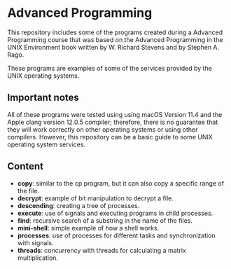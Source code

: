 
# Advanced Programming

This repository includes some of the programs created
during a Advanced Programming course that was based on
the Advanced Programming in the UNIX Environment book written
by W. Richard Stevens and by Stephen A. Rago. 

These programs are examples of some of the services provided
by the UNIX operating systems.

## Important notes

All of these programs were tested using using macOS Version 11.4 and the 
Apple clang version 12.0.5 compiler; therefore, there is no guarantee that
they will work correctly on other operating systems or using other compilers.
However, this repository can be a basic guide to some UNIX operating system services.

## Content

- **copy**: similar to the cp program, but it can also copy a specific range of the file.
- **decrypt**: example of bit manipulation to decrypt a file.
- **descending**: creating a tree of processes.
- **execute**: use of signals and executing programs in child processes.
- **find**: recursive search of a substring in the name of the files.
- **mini-shell**: simple example of how a shell works.
- **processes**: use of processes for different tasks and synchronization with signals.
- **threads**: concurrency with threads for calculating a matrix multiplication.

